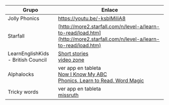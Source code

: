 | Grupo          | Enlace                                            |
| -------------- | ------------------------------------------------- |
| Jolly Phonics | [https://youtu.be/-ksblMiliA8 ](https://youtu.be/-ksblMiliA8)                                                |
|    Starfall            |   [http://more2.starfall.com/n/level-a/learn-to-read/load.htm](http://more2.starfall.com/n/level-a/learn-to-read/load.htm)                                                |
|   LearnEnglishKids - British Council             | [Short stories](https://learnenglishkids.britishcouncil.org/es/short-stories) <br/>   [video zone](https://learnenglishkids.britishcouncil.org/es/video-zone)                                               |
|   Alphalocks             |  ver app en tableta <br/> [Now I Know My ABC](https://www.youtube.com/watch?v=d-nW0Qt1Gw0&list=PLSW2D61TnopRmgj4sl2XxejJ4_vl1YZyl) <br/> [Phonics, Learn to Read. Word Magic](https://www.youtube.com/watch?v=9Jq5isDWyMI&list=PLSW2D61TnopSpMozoTB4P9PbroyVHn110)                                                 |
| Tricky words   | ver app en tableta <br/> [missruth](https://missruthclass.com/tag/tricky-words/)      |
